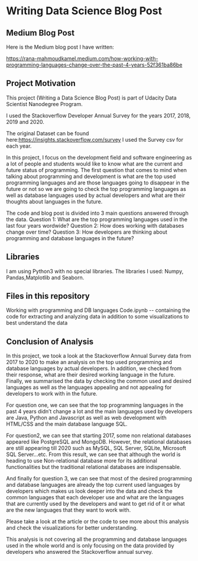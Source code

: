 # Writing Data Science Blog Post

## Medium Blog Post

Here is the Medium blog post I have written:

https://rana-mahmoudkamel.medium.com/how-working-with-programming-languages-change-over-the-past-4-years-52f361ba86be

## Project Motivation

This project (Writing a Data Science Blog Post) is part of Udacity Data Scientist Nanodegree Program.

I used the Stackoverflow Developer Annual Survey for the years 2017, 2018, 2019 and 2020.

The original Dataset can be found here:https://insights.stackoverflow.com/survey
I used the Survey csv for each year.

In this project, I focus on the development field and software engineering as a lot of people and students would like to know what are the current and future status of programming.
The first question that comes to mind when talking about programming and development is what are the top used programming languages and are those languages going to disappear in the future or not so we are going to check the top programming languages as well as database languages used by actual developers and what are their thoughts about languages in the future. 

The code and blog post is divided into 3 main questions answered through the data.
Question 1: What are the top programming languages used in the last four years wordwide?
Question 2: How does working with databases change over time?
Question 3: How developers are thinking about programming and database languages in the future?


## Libraries

I am using Python3 with no special libraries.
The libraries I used: Numpy, Pandas,Matplotlib and Seaborn.

## Files in this repository
Working with programming and DB languages Code.ipynb -- containing the code for extracting and analyzing data in addition to some visualizations to best understand the data

## Conclusion of Analysis
In this project, we took a look at the Stackoverflow Annual Survey data from 2017 to 2020 to make an analysis on the top used programming and database languages by actual developers. In addition, we checked from their response, what are their desired working language in the future. Finally, we summarised the data by checking the common used and desired languages as well as the languages appealing and not appealing for developers to work with in the future.

For question one, we can see that the top programming languages in the past 4 years didn’t change a lot and the main languages used by developers are Java, Python and Javascript as well as web development with HTML/CSS and the main database language SQL.

For question2, we can see that starting 2017, some non relational databases appeared like PostgreSQL and MongoDB. However, the relational databases are still appearing till 2020 such as MySQL, SQL Server, SQLite, Microsoft SQL Server…etc. From this result, we can see that although the world is heading to use Non-relational database more for its additional functionalities but the traditional relational databases are indispensable.

And finally for question 3, we can see that most of the desired programming and database languages are already the top current used languages by developers which makes us look deeper into the data and check the common languages that each developer use and what are the languages that are currently used by the developers and want to get rid of it or what are the new languages that they want to work with.

Please take a look at the article or the code to see more about this analysis and check the visualizations for better understanding.

This analysis is not covering all the programming and database languages used in the whole world and is only focusing on the data provided by developers who answered the Stackoverflow annual survey.
